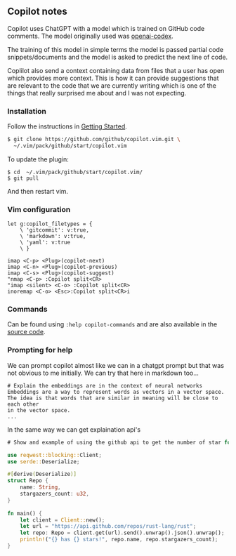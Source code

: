 ## Copilot notes
Copilot uses ChatGPT with a model which is trained on GitHub code comments.
The model originally used was [openai-codex](https://openai.com/blog/openai-codex).

The training of this model in simple terms the model is passed partial code
snippets/documents and the model is asked to predict the next line of code.

Coplilot also send a context containing data from files that a user has open
which provides more context. This is how it can provide suggestions that are
relevant to the code that we are currently writing which is one of the things
that really surprised me about and I was not expecting.

### Installation
Follow the instructions in [Getting Started](https://github.com/github/copilot.vim#getting-started).
```bash
$ git clone https://github.com/github/copilot.vim.git \
  ~/.vim/pack/github/start/copilot.vim
```
To update the plugin:
```
$ cd  ~/.vim/pack/github/start/copilot.vim/
$ git pull
```
And then restart vim.

### Vim configuration
```vim
let g:copilot_filetypes = {
    \ 'gitcommit': v:true,
    \ 'markdown': v:true,
    \ 'yaml': v:true
    \ }

imap <C-p> <Plug>(copilot-next)
imap <C-n> <Plug>(copilot-previous)
imap <C-s> <Plug>(copilot-suggest)
"nmap <C-p> :Copilot split<CR>
"imap <silent> <C-o> :Copilot split<CR>
inoremap <C-o> <Esc>:Copilot split<CR>i
```

### Commands
Can be found using `:help copilot-commands` and are also available in the
[source code](https://github.com/github/copilot.vim/blob/release/doc/copilot.txt).

### Prompting for help
We can prompt copilot almost like we can in a chatgpt prompt but that was not
obvious to me initially.
We can try that here in markdown too...

```
# Explain the embeddings are in the context of neural networks
Embeddings are a way to represent words as vectors in a vector space.
The idea is that words that are similar in meaning will be close to each other
in the vector space.
...
```
In the same way we can get explaination api's 
```rust
# Show and example of using the github api to get the number of star for a Repo in Rust

use reqwest::blocking::Client;
use serde::Deserialize;

#[derive(Deserialize)]
struct Repo {
    name: String,
    stargazers_count: u32,
}
    
fn main() {
    let client = Client::new();
    let url = "https://api.github.com/repos/rust-lang/rust";
    let repo: Repo = client.get(url).send().unwrap().json().unwrap();
    println!("{} has {} stars!", repo.name, repo.stargazers_count);
}
``` 
